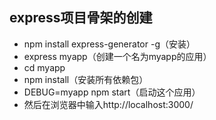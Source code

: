 <h2>express项目骨架的创建</h2>
<ul>
<li>npm install express-generator -g（安装）</li>
<li>express myapp（创建一个名为myapp的应用）</li>
<li>cd myapp</li>
<li>npm install（安装所有依赖包）</li>
<li>DEBUG=myapp npm start（启动这个应用）</li>
<li>然后在浏览器中输入http://localhost:3000/ </li>
</ul>
